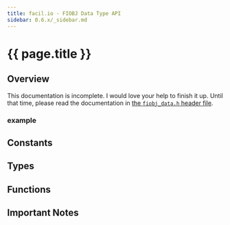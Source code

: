 ```yaml
---
title: facil.io - FIOBJ Data Type API
sidebar: 0.6.x/_sidebar.md
---
```

# {{ page.title }}

## Overview

This documentation is incomplete. I would love your help to finish it up. Until that time, please read the documentation in [the `fiobj_data.h` header file](https://github.com/boazsegev/facil.io/blob/master/lib/facil/core/types/fiobj/fiobj_data.h).

### example

## Constants

## Types

## Functions

## Important Notes
